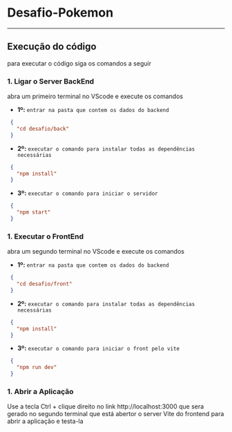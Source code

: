 # Desafio-Pokemon

---

## Execução do código 

para executar o código siga os comandos a seguir

### **1. Ligar o Server BackEnd**
abra um primeiro terminal no VScode e execute os comandos

- **1º:** `entrar na pasta que contem os dados do backend`
 ```json
  {
    "cd desafio/back"
  }
  ```
- **2º:** `executar o comando para instalar todas as dependências necessárias`
 ```json
  {
    "npm install"
  }
  ```
- **3º:** `executar o comando para iniciar o servidor`
 ```json
  {
    "npm start"
  }
  ```

  ### **1. Executar o FrontEnd**
abra um segundo terminal no VScode e execute os comandos

- **1º:** `entrar na pasta que contem os dados do backend`
 ```json
  {
    "cd desafio/front"
  }
  ```
- **2º:** `executar o comando para instalar todas as dependências necessárias`
 ```json
  {
    "npm install"
  }
  ```
- **3º:** `executar o comando para iniciar o front pelo vite`
 ```json
  {
    "npm run dev"
  }
  ```

  ### **1. Abrir a Aplicação**

Use a tecla Ctrl + clique direito no link http://localhost:3000 que sera gerado no segundo terminal que está abertor o server Vite do frontend para abrir a aplicação e testa-la
